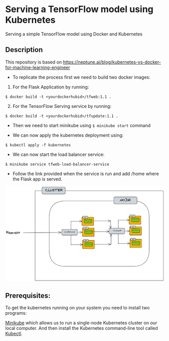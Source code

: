 # Serving a TensorFlow model using Kubernetes
Serving a simple TensorFlow model using Docker and Kubernetes

## Description
This repository is based on https://neptune.ai/blog/kubernetes-vs-docker-for-machine-learning-engineer

- To replicate the process first we need to build two docker images:

1. For the Flask Application by running: 

```
$ docker build -t <yourdockerhubid>/tfweb:1.1 .
```

2. For the TensorFlow Serving service by running: 

```
$ docker build -t <yourdockerhubid>/tfupdate:1.1 .
```

- Then we need to start minikube using `$ minikube start` command

- We can now apply the kubernetes deployment using:

```
$ kubectl apply -f kubernetes
```

- We can now start the load balancer service:

```
$ minikube service tfweb-load-balancer-service
```

- Follow the link provided when the service is run and add /home where the Flask app is served.


 ![Alt Text](./images/tf-kube.png)


## Prerequisites:

To get the kubernetes running on your system you need to install two programs:

[Minikube](https://minikube.sigs.k8s.io/docs/start/) which allows us to run a single-node Kubernetes 
cluster on our local computer.
And then install the Kubernetes command-line tool called
[Kubectl](https://kubernetes.io/docs/tasks/tools/).

